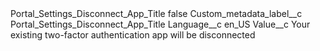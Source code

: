 <?xml version="1.0" encoding="UTF-8"?>
<CustomMetadata xmlns="http://soap.sforce.com/2006/04/metadata" xmlns:xsi="http://www.w3.org/2001/XMLSchema-instance" xmlns:xsd="http://www.w3.org/2001/XMLSchema">
    <label>Portal_Settings_Disconnect_App_Title</label>
    <protected>false</protected>
    <values>
        <field>Custom_metadata_label__c</field>
        <value xsi:type="xsd:string">Portal_Settings_Disconnect_App_Title</value>
    </values>
    <values>
        <field>Language__c</field>
        <value xsi:type="xsd:string">en_US</value>
    </values>
    <values>
        <field>Value__c</field>
        <value xsi:type="xsd:string">Your existing two-factor authentication app will be disconnected</value>
    </values>
</CustomMetadata>
